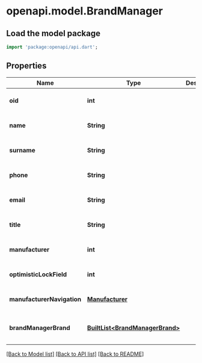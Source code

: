 # openapi.model.BrandManager

## Load the model package
```dart
import 'package:openapi/api.dart';
```

## Properties
Name | Type | Description | Notes
------------ | ------------- | ------------- | -------------
**oid** | **int** |  | [optional] [default to null]
**name** | **String** |  | [optional] [default to null]
**surname** | **String** |  | [optional] [default to null]
**phone** | **String** |  | [optional] [default to null]
**email** | **String** |  | [optional] [default to null]
**title** | **String** |  | [optional] [default to null]
**manufacturer** | **int** |  | [optional] [default to null]
**optimisticLockField** | **int** |  | [optional] [default to null]
**manufacturerNavigation** | [**Manufacturer**](Manufacturer.md) |  | [optional] [default to null]
**brandManagerBrand** | [**BuiltList&lt;BrandManagerBrand&gt;**](BrandManagerBrand.md) |  | [optional] [default to const []]

[[Back to Model list]](../README.md#documentation-for-models) [[Back to API list]](../README.md#documentation-for-api-endpoints) [[Back to README]](../README.md)


